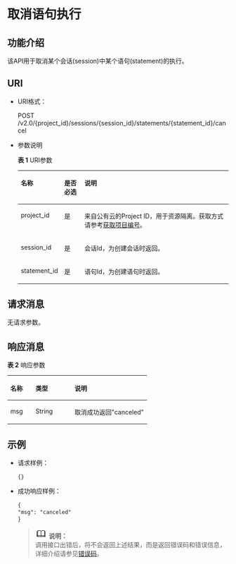 # 取消语句执行<a name="dli_02_0122"></a>

## 功能介绍<a name="zh-cn_topic_0103343300_zh-cn_topic_0102902522_s1f0e4fd3d502405199f36f78e68721aa"></a>

该API用于取消某个会话\(session\)中某个语句\(statement\)的执行。

## URI<a name="zh-cn_topic_0103343300_zh-cn_topic_0102902522_s9e1b8ec5b57c422a942b19835da7d66e"></a>

-   URI格式：

    POST /v2.0/\{project\_id\}/sessions/\{session\_id\}/statements/\{statement\_id\}/cancel

-   参数说明

    **表 1**  URI参数

    <a name="zh-cn_topic_0103343300_zh-cn_topic_0102902522_zh-cn_topic_0069077803_table60779388"></a>
    <table><thead align="left"><tr id="zh-cn_topic_0103343300_zh-cn_topic_0102902522_zh-cn_topic_0069077803_row61411666"><th class="cellrowborder" valign="top" width="15%" id="mcps1.2.4.1.1"><p id="zh-cn_topic_0103343300_zh-cn_topic_0102902522_a420a62a594f9410eaea229ffc8037a61"><a name="zh-cn_topic_0103343300_zh-cn_topic_0102902522_a420a62a594f9410eaea229ffc8037a61"></a><a name="zh-cn_topic_0103343300_zh-cn_topic_0102902522_a420a62a594f9410eaea229ffc8037a61"></a>名称</p>
    </th>
    <th class="cellrowborder" valign="top" width="10%" id="mcps1.2.4.1.2"><p id="zh-cn_topic_0103343300_zh-cn_topic_0102902522_zh-cn_topic_0069077803_p873025824211"><a name="zh-cn_topic_0103343300_zh-cn_topic_0102902522_zh-cn_topic_0069077803_p873025824211"></a><a name="zh-cn_topic_0103343300_zh-cn_topic_0102902522_zh-cn_topic_0069077803_p873025824211"></a>是否必选</p>
    </th>
    <th class="cellrowborder" valign="top" width="75%" id="mcps1.2.4.1.3"><p id="zh-cn_topic_0103343300_zh-cn_topic_0102902522_a692d3cd97b464aed90ba6d841900a4a5"><a name="zh-cn_topic_0103343300_zh-cn_topic_0102902522_a692d3cd97b464aed90ba6d841900a4a5"></a><a name="zh-cn_topic_0103343300_zh-cn_topic_0102902522_a692d3cd97b464aed90ba6d841900a4a5"></a>说明</p>
    </th>
    </tr>
    </thead>
    <tbody><tr id="zh-cn_topic_0103343300_zh-cn_topic_0102902522_zh-cn_topic_0069077803_row48589216"><td class="cellrowborder" valign="top" width="15%" headers="mcps1.2.4.1.1 "><p id="zh-cn_topic_0103343300_zh-cn_topic_0102902522_zh-cn_topic_0069077803_p43412436"><a name="zh-cn_topic_0103343300_zh-cn_topic_0102902522_zh-cn_topic_0069077803_p43412436"></a><a name="zh-cn_topic_0103343300_zh-cn_topic_0102902522_zh-cn_topic_0069077803_p43412436"></a>project_id</p>
    </td>
    <td class="cellrowborder" valign="top" width="10%" headers="mcps1.2.4.1.2 "><p id="zh-cn_topic_0103343300_zh-cn_topic_0102902522_zh-cn_topic_0069077803_p26746391"><a name="zh-cn_topic_0103343300_zh-cn_topic_0102902522_zh-cn_topic_0069077803_p26746391"></a><a name="zh-cn_topic_0103343300_zh-cn_topic_0102902522_zh-cn_topic_0069077803_p26746391"></a>是</p>
    </td>
    <td class="cellrowborder" valign="top" width="75%" headers="mcps1.2.4.1.3 "><p id="zh-cn_topic_0103343300_zh-cn_topic_0102902522_zh-cn_topic_0069077803_p18974100"><a name="zh-cn_topic_0103343300_zh-cn_topic_0102902522_zh-cn_topic_0069077803_p18974100"></a><a name="zh-cn_topic_0103343300_zh-cn_topic_0102902522_zh-cn_topic_0069077803_p18974100"></a>来自公有云的Project ID，用于资源隔离。获取方式请参考<a href="获取项目编号.md">获取项目编号</a>。</p>
    </td>
    </tr>
    <tr id="zh-cn_topic_0103343300_zh-cn_topic_0102902522_row13611924125310"><td class="cellrowborder" valign="top" width="15%" headers="mcps1.2.4.1.1 "><p id="zh-cn_topic_0103343300_zh-cn_topic_0102902522_p113618246534"><a name="zh-cn_topic_0103343300_zh-cn_topic_0102902522_p113618246534"></a><a name="zh-cn_topic_0103343300_zh-cn_topic_0102902522_p113618246534"></a>session_id</p>
    </td>
    <td class="cellrowborder" valign="top" width="10%" headers="mcps1.2.4.1.2 "><p id="zh-cn_topic_0103343300_zh-cn_topic_0102902522_p14361112495316"><a name="zh-cn_topic_0103343300_zh-cn_topic_0102902522_p14361112495316"></a><a name="zh-cn_topic_0103343300_zh-cn_topic_0102902522_p14361112495316"></a>是</p>
    </td>
    <td class="cellrowborder" valign="top" width="75%" headers="mcps1.2.4.1.3 "><p id="zh-cn_topic_0103343300_zh-cn_topic_0102902522_p1336172413538"><a name="zh-cn_topic_0103343300_zh-cn_topic_0102902522_p1336172413538"></a><a name="zh-cn_topic_0103343300_zh-cn_topic_0102902522_p1336172413538"></a>会话Id，为创建会话时返回。</p>
    </td>
    </tr>
    <tr id="zh-cn_topic_0103343300_zh-cn_topic_0102902522_row1090251213416"><td class="cellrowborder" valign="top" width="15%" headers="mcps1.2.4.1.1 "><p id="zh-cn_topic_0103343300_zh-cn_topic_0102902522_p13690617163420"><a name="zh-cn_topic_0103343300_zh-cn_topic_0102902522_p13690617163420"></a><a name="zh-cn_topic_0103343300_zh-cn_topic_0102902522_p13690617163420"></a>statement_id</p>
    </td>
    <td class="cellrowborder" valign="top" width="10%" headers="mcps1.2.4.1.2 "><p id="zh-cn_topic_0103343300_zh-cn_topic_0102902522_p169017177344"><a name="zh-cn_topic_0103343300_zh-cn_topic_0102902522_p169017177344"></a><a name="zh-cn_topic_0103343300_zh-cn_topic_0102902522_p169017177344"></a>是</p>
    </td>
    <td class="cellrowborder" valign="top" width="75%" headers="mcps1.2.4.1.3 "><p id="zh-cn_topic_0103343300_zh-cn_topic_0102902522_p2069261773411"><a name="zh-cn_topic_0103343300_zh-cn_topic_0102902522_p2069261773411"></a><a name="zh-cn_topic_0103343300_zh-cn_topic_0102902522_p2069261773411"></a>语句Id，为创建语句时返回。</p>
    </td>
    </tr>
    </tbody>
    </table>


## 请求消息<a name="zh-cn_topic_0103343300_zh-cn_topic_0102902522_section20458182103"></a>

无请求参数。

## 响应消息<a name="zh-cn_topic_0103343300_zh-cn_topic_0102902522_sd1ecb66580054b2ea403be8b2272a2c7"></a>

**表 2**  响应参数

<a name="zh-cn_topic_0103343300_zh-cn_topic_0102902522_table1391425172812"></a>
<table><thead align="left"><tr id="zh-cn_topic_0103343300_zh-cn_topic_0102902522_row239272520282"><th class="cellrowborder" valign="top" width="18%" id="mcps1.2.4.1.1"><p id="zh-cn_topic_0103343300_zh-cn_topic_0102902522_p73934250283"><a name="zh-cn_topic_0103343300_zh-cn_topic_0102902522_p73934250283"></a><a name="zh-cn_topic_0103343300_zh-cn_topic_0102902522_p73934250283"></a>名称</p>
</th>
<th class="cellrowborder" valign="top" width="28.000000000000004%" id="mcps1.2.4.1.2"><p id="zh-cn_topic_0103343300_zh-cn_topic_0102902522_p93931525182819"><a name="zh-cn_topic_0103343300_zh-cn_topic_0102902522_p93931525182819"></a><a name="zh-cn_topic_0103343300_zh-cn_topic_0102902522_p93931525182819"></a>类型</p>
</th>
<th class="cellrowborder" valign="top" width="54%" id="mcps1.2.4.1.3"><p id="zh-cn_topic_0103343300_zh-cn_topic_0102902522_p339412542814"><a name="zh-cn_topic_0103343300_zh-cn_topic_0102902522_p339412542814"></a><a name="zh-cn_topic_0103343300_zh-cn_topic_0102902522_p339412542814"></a>说明</p>
</th>
</tr>
</thead>
<tbody><tr id="zh-cn_topic_0103343300_zh-cn_topic_0102902522_row1739412572811"><td class="cellrowborder" valign="top" width="18%" headers="mcps1.2.4.1.1 "><p id="zh-cn_topic_0103343300_zh-cn_topic_0102902522_p634882232519"><a name="zh-cn_topic_0103343300_zh-cn_topic_0102902522_p634882232519"></a><a name="zh-cn_topic_0103343300_zh-cn_topic_0102902522_p634882232519"></a>msg</p>
</td>
<td class="cellrowborder" valign="top" width="28.000000000000004%" headers="mcps1.2.4.1.2 "><p id="zh-cn_topic_0103343300_zh-cn_topic_0102902522_p17347122102517"><a name="zh-cn_topic_0103343300_zh-cn_topic_0102902522_p17347122102517"></a><a name="zh-cn_topic_0103343300_zh-cn_topic_0102902522_p17347122102517"></a>String</p>
</td>
<td class="cellrowborder" valign="top" width="54%" headers="mcps1.2.4.1.3 "><p id="zh-cn_topic_0103343300_zh-cn_topic_0102902522_p19346922142512"><a name="zh-cn_topic_0103343300_zh-cn_topic_0102902522_p19346922142512"></a><a name="zh-cn_topic_0103343300_zh-cn_topic_0102902522_p19346922142512"></a>取消成功返回"canceled"</p>
</td>
</tr>
</tbody>
</table>

## 示例<a name="zh-cn_topic_0103343300_zh-cn_topic_0102902522_section17446171164041"></a>

-   请求样例：

    ```
    {}
    ```

-   成功响应样例：

    ```
    {
    "msg": "canceled"
    }
    ```

    >![](public_sys-resources/icon-note.gif) **说明：**   
    >调用接口出错后，将不会返回上述结果，而是返回错误码和错误信息，详细介绍请参见[错误码](错误码.md)。  


